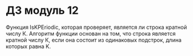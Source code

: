 # ДЗ модуль 12
Функция IsKPEriodic, которая проверяет, является ли строка кратной числу К.
Алгоритм функции основан на том, что строка является кратной числу К, если она состоит из одинаковых подстрок, длина которых равна K.
